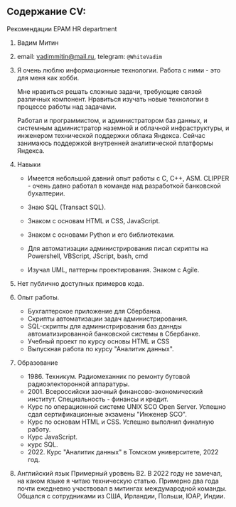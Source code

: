 ## Содержание CV:
Рекомендации EPAM HR department 
1. Вадим Митин
2. email: vadimmitin@mail.ru, telegram: `@WhiteVadim`
3. Я очень люблю информационные технологии. Работа с ними - это для меня как хобби.

    Мне нравиться решать сложные задачи, требующие связей различных компонент. Нравиться изучать новые технологии в процессе работы над задачами.

    Работал и программистом, и администратором баз данных, и системным администратор наземной и облачной инфраструктуры, и инженером технической поддержки облака Яндекса. Сейчас занимаюсь поддержкой внутренней аналитической платформы Яндекса.
4. Навыки
    * Имеется небольшой давний опыт работы с С, С++, ASM. CLIPPER - очень давно работал в команде над разработкой банковской бухалтерии.

    * Знаю SQL (Transact SQL).

    * Знаком с основам HTML и CSS, JavaScript.

    * Знаком с основами Python и его библиотеками. 

    * Для автоматизации администрирования писал скрипты на Powershell, VBScript, JScript, bash, cmd

    * Изучал UML, паттерны проектирования. Знаком с Agile.
5. Нет публично доступных примеров кода.
6. Опыт работы.
    * Бухгалтерское приложение для Сбербанка.
    * Скрипты автоматизации задач администрирования.
    * SQL-скрипты для администрирования баз даннды автоматизированной банковской системы в Сбербанке.
    * Учебный проект по курсу основы HTML и CSS
    * Выпускная работа по курсу "Аналитик данных".
7. Образование
    * 1986\. Техникум. Радиомеханник по ремонту бутовой радиоэлекторонной аппаратуры.
    * 2001\. Всероссийски заочный финансово-экономический институт. Специальность - финансы и кредит. 
    * Курс по операционной системе UNIX SCO Open Server. Успешно сдал сертификационные экзамены "Инженер SCO".
    * Курс по основам HTML и CSS. Успешно выполнил финалную работу.
    * Курс JavaScript.
    * курс SQL.
    * 2022\. Курс "Аналитик данных" в Томском университете, 2022 год.
8. Английский язык
    Примерный уровень B2. 
    В 2022 году не замечал, на каком языке я читаю техническую статью. Примерно два года почти ежедневно участвовал в митингах междумародной команды. Общался с сотрудниками из США, Ирландии, Польши, ЮАР, Индии.
